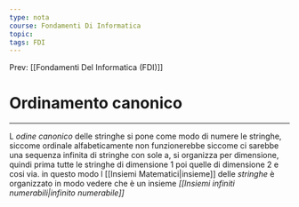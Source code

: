 ```yaml
---
type: nota
course: Fondamenti Di Informatica
topic: 
tags: FDI
---
```


Prev: [[Fondamenti Del Informatica (FDI)]]

# Ordinamento canonico
---
L _odine canonico_ delle stringhe si pone come modo di numere le stringhe, siccome ordinale alfabeticamente non funzionerebbe siccome ci sarebbe una sequenza infinita di stringhe con sole a, si organizza per dimensione, quindi prima tutte le stringhe di dimensione 1 poi quelle di dimensione 2 e cosi via. in questo modo l [[Insiemi Matematici|insieme]] delle _stringhe_ è organizzato in modo vedere che è un insieme _[[Insiemi infiniti numerabili|infinito numerabile]]_


